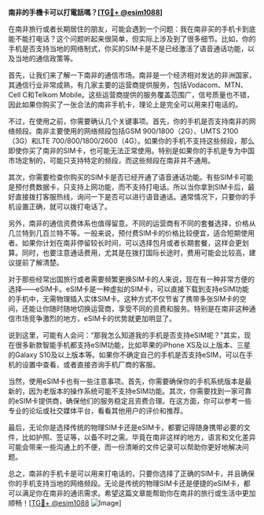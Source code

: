 **南非的手機卡可以打電話嗎？[[TG💪+ @esim1088](https://t.me/s/esim1088)]**

在南非旅行或者长期居住的朋友，可能会遇到一个问题：我在南非买的手机卡到底能不能打电话？这个问题听起来很简单，但实际上涉及到了很多细节。比如，你的手机是否支持当地的网络制式，你买的SIM卡是不是已经激活了语音通话功能，以及当地的通信政策等。

首先，让我们来了解一下南非的通信市场。南非是一个经济相对发达的非洲国家，其通信行业非常成熟，有几家主要的运营商提供服务，包括Vodacom、MTN、Cell C和Telkom Mobile。这些运营商提供的服务覆盖范围广，信号质量也不错，因此如果你购买了一张合法的南非手机卡，理论上是完全可以用来打电话的。

不过，在使用之前，你需要确认几个关键事项。首先，你的手机是否支持南非的网络频段。南非主要使用的网络频段包括GSM 900/1800（2G）、UMTS 2100（3G）和LTE 700/800/1800/2600（4G）。如果你的手机不支持这些频段，那么即使你买了南非的SIM卡，也可能无法正常使用。特别是如果你的手机是专为中国市场定制的，可能只支持特定的频段，而这些频段在南非并不通用。

其次，你需要检查你购买的SIM卡是否已经开通了语音通话功能。有些SIM卡可能是预付费数据卡，只支持上网功能，而不支持打电话。所以当你拿到SIM卡后，最好直接拨打客服热线，询问一下是否可以进行语音通话。通常情况下，只要你的手机设置正确，就可以拨打电话了。

另外，南非的通信资费体系也值得留意。不同的运营商有不同的套餐选择，价格从几兰特到几百兰特不等。一般来说，预付费SIM卡的价格比较便宜，适合短期使用者。如果你计划在南非停留较长时间，可以选择包月或者长期套餐，这样会更划算。同时，也要注意通话费用，尤其是在拨打国际长途时，费用可能会比较高，建议提前了解清楚。

对于那些经常出国旅行或者需要频繁更换SIM卡的人来说，现在有一种非常方便的选择——eSIM卡。eSIM卡是一种虚拟的SIM卡，可以直接下载到支持eSIM功能的手机中，无需物理插入实体SIM卡。这种方式不仅节省了携带多张SIM卡的空间，还能让你随时随地切换运营商，享受不同的资费和服务。特别是在南非这种通信市场竞争激烈的地方，eSIM卡的优势就更加明显了。

说到这里，可能有人会问：“那我怎么知道我的手机是否支持eSIM呢？”其实，现在很多新款智能手机都支持eSIM功能，比如苹果的iPhone XS及以上版本、三星的Galaxy S10及以上版本等。如果你不确定自己的手机是否支持eSIM，可以在手机的设置中查看，或者直接咨询手机厂商的客服。

当然，使用eSIM卡也有一些注意事项。首先，你需要确保你的手机系统版本是最新的，因为老版本的操作系统可能不支持eSIM功能。其次，你需要找到一家可靠的eSIM卡提供商，确保他们的服务稳定且资费合理。在这方面，你可以参考一些专业的论坛或社交媒体平台，看看其他用户的评价和推荐。

最后，无论你是选择传统的物理SIM卡还是eSIM卡，都要记得随身携带必要的文件，比如护照、签证等，以备不时之需。毕竟在南非这样的地方，语言和文化差异可能会带来一些沟通上的不便，而一份清晰的文件记录可以帮助你更好地解决问题。

总之，南非的手机卡是可以用来打电话的，只要你选择了正确的SIM卡，并且确保你的手机支持当地的网络频段。无论是传统的物理SIM卡还是便捷的eSIM卡，都可以满足你在南非的通讯需求。希望这篇文章能帮助你在南非的旅行或生活中更加顺畅！[[TG💪+ @esim1088](https://t.me/s/esim1088) ![Image](https://i.postimg.cc/4NQfJmqS/Snipaste-2025-05-13-00-14-12.png)]